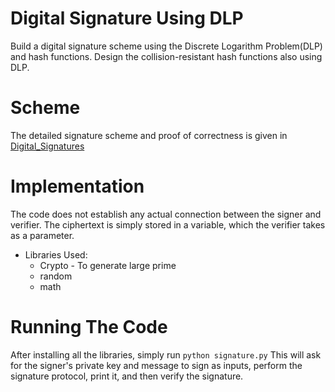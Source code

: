 # Digital Signature Using DLP
Build a digital signature scheme using the Discrete Logarithm Problem(DLP) and
hash functions. Design the collision-resistant hash functions also using DLP.

# Scheme
The detailed signature scheme and proof of correctness is given in [Digital_Signatures](./Digital_Signatures.pdf)

# Implementation
The code does not establish any actual connection between the signer and verifier. The ciphertext is simply stored in a variable, which the verifier takes as a parameter.    
- Libraries Used: 
	- Crypto - To generate large prime
	- random
	- math

# Running The Code
After installing all the libraries, simply run 
`python signature.py`
This will ask for the signer's private key and message to sign as inputs, perform the signature protocol, print it, and then verify the signature.


